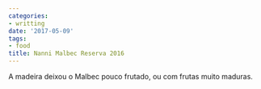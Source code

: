 ```yaml
---
categories:
- writting
date: '2017-05-09'
tags:
- food
title: Nanni Malbec Reserva 2016
---
```


A madeira deixou o Malbec pouco frutado, ou com frutas muito maduras.

